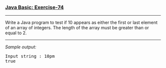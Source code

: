 ### [Java Basic: Exercise-74](https://www.w3resource.com/java-exercises/basic/java-basic-exercise-74.php)

***
<p>Write a Java program to test if 10 appears as either the first or last element of an array of integers. The length of the array must be greater than or equal to 2.</p>

***
_Sample output:_
<pre class="output">
Input string : 10pm
true
</pre>